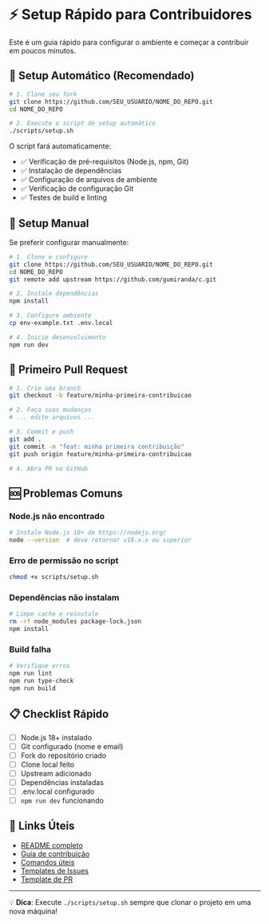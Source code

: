 # ⚡ Setup Rápido para Contribuidores

Este é um guia rápido para configurar o ambiente e começar a contribuir em poucos minutos.

## 🚀 Setup Automático (Recomendado)

```bash
# 1. Clone seu fork
git clone https://github.com/SEU_USUARIO/NOME_DO_REPO.git
cd NOME_DO_REPO

# 2. Execute o script de setup automático
./scripts/setup.sh
```

O script fará automaticamente:
- ✅ Verificação de pré-requisitos (Node.js, npm, Git)
- ✅ Instalação de dependências
- ✅ Configuração de arquivos de ambiente
- ✅ Verificação de configuração Git
- ✅ Testes de build e linting

## 🔧 Setup Manual

Se preferir configurar manualmente:

```bash
# 1. Clone e configure
git clone https://github.com/SEU_USUARIO/NOME_DO_REPO.git
cd NOME_DO_REPO
git remote add upstream https://github.com/gumiranda/c.git

# 2. Instale dependências
npm install

# 3. Configure ambiente
cp env-example.txt .env.local

# 4. Inicie desenvolvimento
npm run dev
```

## 📝 Primeiro Pull Request

```bash
# 1. Crie uma branch
git checkout -b feature/minha-primeira-contribuicao

# 2. Faça suas mudanças
# ... edite arquivos ...

# 3. Commit e push
git add .
git commit -m "feat: minha primeira contribuição"
git push origin feature/minha-primeira-contribuicao

# 4. Abra PR no GitHub
```

## 🆘 Problemas Comuns

### Node.js não encontrado
```bash
# Instale Node.js 18+ de https://nodejs.org/
node --version  # deve retornar v18.x.x ou superior
```

### Erro de permissão no script
```bash
chmod +x scripts/setup.sh
```

### Dependências não instalam
```bash
# Limpe cache e reinstale
rm -rf node_modules package-lock.json
npm install
```

### Build falha
```bash
# Verifique erros
npm run lint
npm run type-check
npm run build
```

## 📋 Checklist Rápido

- [ ] Node.js 18+ instalado
- [ ] Git configurado (nome e email)
- [ ] Fork do repositório criado
- [ ] Clone local feito
- [ ] Upstream adicionado
- [ ] Dependências instaladas
- [ ] .env.local configurado
- [ ] `npm run dev` funcionando

## 🔗 Links Úteis

- [README completo](README.md)
- [Guia de contribuição](CONTRIBUTING.md)
- [Comandos úteis](docs/COMANDOS-UTEIS.md)
- [Templates de Issues](.github/ISSUE_TEMPLATE/)
- [Template de PR](.github/pull_request_template.md)

---

💡 **Dica**: Execute `./scripts/setup.sh` sempre que clonar o projeto em uma nova máquina!